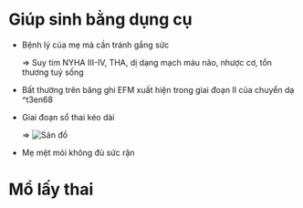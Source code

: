 # Giúp sinh bằng dụng cụ  
- Bệnh lý của mẹ mà cần tránh gắng sức  
  => Suy tim NYHA III-IV, THA, dị dạng mạch máu não, nhược cơ, tổn thương tuỷ sống  
- Bất thường trên băng ghi EFM xuất hiện trong giai đoạn II của chuyển dạ   ^t3en68  
- Giai đoạn sổ thai kéo dài  
  => ![Sản đồ](./S%E1%BA%A3n%20%C4%91%E1%BB%93.md#^29bf1a)  
- Mẹ mệt mỏi không đủ sức rặn  
  
  
# Mổ lấy thai